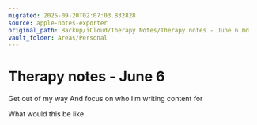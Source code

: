 ```yaml
---
migrated: 2025-09-20T02:07:03.832828
source: apple-notes-exporter
original_path: Backup/iCloud/Therapy Notes/Therapy notes - June 6.md
vault_folder: Areas/Personal
---
```

# Therapy notes - June 6

Get out of my way
And focus on who I’m writing content for 

What would this be like 

